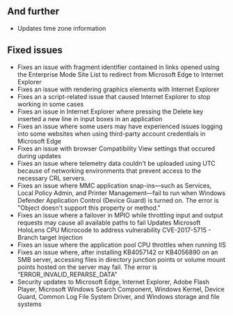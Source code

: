 ## And further
- Updates time zone information

## Fixed issues
- Fixes an issue with fragment identifier contained in links opened using the Enterprise Mode Site List to redirect from Microsoft Edge to Internet Explorer
- Fixes an issue with rendering graphics elements with Internet Explorer
- Fixes an a script-related issue that caused Internet Explorer to stop working in some cases
- Fixes an issue in Internet Explorer where pressing the Delete key inserted a new line in input boxes in an application
- Fixes an issue where some users may have experienced issues logging into some websites when using third-party account credentials in Microsoft Edge
- Fixes an issue with browser Compatibility View settings that occured during updates
- Fixes an issue where telemetry data couldn't be uploaded using UTC because of networking environments that prevent access to the necessary CRL servers.
- Fixes an issue where MMC application snap-ins—such as Services, Local Policy Admin, and Printer Management—fail to run when Windows Defender Application Control (Device Guard) is turned on. The error is "Object doesn't support this property or method."
- Fixes an issue where a failover in MPIO while throttling input and output requests may cause all available paths to fail
Updates Microsoft HoloLens CPU Microcode to address vulnerability CVE-2017-5715 - Branch target injection
- Fixes an issue where the application pool CPU throttles when running IIS
- Fixes an issue where, after installing KB4057142 or KB4056890 on an SMB server, accessing files in directory junction points or volume mount points hosted on the server may fail. The error is “ERROR_INVALID_REPARSE_DATA”
- Security updates to Microsoft Edge, Internet Explorer, Adobe Flash Player, Microsoft Windows Search Component, Windows Kernel, Device Guard, Common Log File System Driver, and Windows storage and file systems